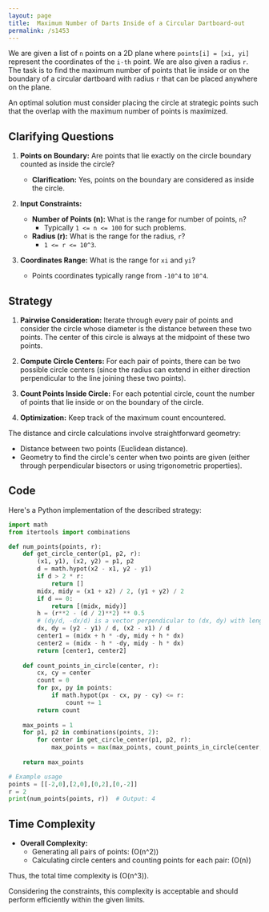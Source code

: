 ```yaml
---
layout: page
title:  Maximum Number of Darts Inside of a Circular Dartboard-out
permalink: /s1453
---
```


We are given a list of `n` points on a 2D plane where `points[i] = [xi, yi]` represent the coordinates of the `i-th` point. We are also given a radius `r`. The task is to find the maximum number of points that lie inside or on the boundary of a circular dartboard with radius `r` that can be placed anywhere on the plane.

An optimal solution must consider placing the circle at strategic points such that the overlap with the maximum number of points is maximized.

## Clarifying Questions

1. **Points on Boundary:** Are points that lie exactly on the circle boundary counted as inside the circle?
   - **Clarification:** Yes, points on the boundary are considered as inside the circle.
   
2. **Input Constraints:**
   - **Number of Points (n):** What is the range for number of points, `n`?
     - Typically `1 <= n <= 100` for such problems.
   - **Radius (r):** What is the range for the radius, `r`?
     - `1 <= r <= 10^3`.

3. **Coordinates Range:** What is the range for `xi` and `yi`?
   - Points coordinates typically range from `-10^4` to `10^4`.

## Strategy

1. **Pairwise Consideration:** Iterate through every pair of points and consider the circle whose diameter is the distance between these two points. The center of this circle is always at the midpoint of these two points.
  
2. **Compute Circle Centers:** For each pair of points, there can be two possible circle centers (since the radius can extend in either direction perpendicular to the line joining these two points).

3. **Count Points Inside Circle:** For each potential circle, count the number of points that lie inside or on the boundary of the circle.

4. **Optimization:** Keep track of the maximum count encountered.

The distance and circle calculations involve straightforward geometry: 
   - Distance between two points (Euclidean distance).
   - Geometry to find the circle's center when two points are given (either through perpendicular bisectors or using trigonometric properties).

## Code

Here's a Python implementation of the described strategy:

```python
import math
from itertools import combinations

def num_points(points, r):
    def get_circle_center(p1, p2, r):
        (x1, y1), (x2, y2) = p1, p2
        d = math.hypot(x2 - x1, y2 - y1)
        if d > 2 * r:
            return []
        midx, midy = (x1 + x2) / 2, (y1 + y2) / 2
        if d == 0:
            return [(midx, midy)]
        h = (r**2 - (d / 2)**2) ** 0.5
        # (dy/d, -dx/d) is a vector perpendicular to (dx, dy) with length 1
        dx, dy = (y2 - y1) / d, (x2 - x1) / d
        center1 = (midx + h * -dy, midy + h * dx)
        center2 = (midx - h * -dy, midy - h * dx)
        return [center1, center2]
    
    def count_points_in_circle(center, r):
        cx, cy = center
        count = 0
        for px, py in points:
            if math.hypot(px - cx, py - cy) <= r:
                count += 1
        return count
    
    max_points = 1
    for p1, p2 in combinations(points, 2):
        for center in get_circle_center(p1, p2, r):
            max_points = max(max_points, count_points_in_circle(center, r))
    
    return max_points

# Example usage
points = [[-2,0],[2,0],[0,2],[0,-2]]
r = 2
print(num_points(points, r))  # Output: 4
```

## Time Complexity

- **Overall Complexity:** 
  - Generating all pairs of points: \(O(n^2)\)
  - Calculating circle centers and counting points for each pair: \(O(n)\)

Thus, the total time complexity is \(O(n^3)\).

Considering the constraints, this complexity is acceptable and should perform efficiently within the given limits.